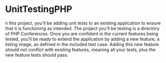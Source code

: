 # UnitTestingPHP
n this project, you'll be adding unit tests to an existing application to ensure that it is functioning as intended. The project you'll be testing is a directory of PHP Conferences. Once you are confident in the current features being tested, you'll be ready to extend the application by adding a new feature, a listing image, as defined in the included test case. Adding this new feature should not conflict with existing features, meaning all your tests, plus the new feature tests should pass.
